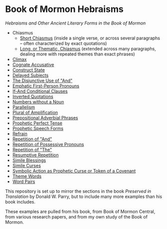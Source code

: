 # Book of Mormon Hebraisms

*Hebraisms and Other Ancient Literary Forms in the Book of Mormon*

*   Chiasmus
    *   [Short Chiasmus](docs/chiasmus_short.md) (inside a single verse, or across several paragraphs – often characterized by exact quotations)
    *   [Long, or Thematic, Chiasmus](docs/chiasmus_long.md) (extended across many paragraphs, dealing
        more with repeated themes than exact phrases)
*   [Climax](docs/climax.md)
*   [Cognate Accusative](docs/cognate_accusative.md)
*   [Construct State](docs/construct_state.md)
*   [Delayed Subjects](docs/delayed_subjects.md)
*   [The Disjunctive Use of "And"](docs/disjunctive_and.md)
*   [Emphatic First-Person Pronouns](docs/emphatic_first_person_pronouns.md)
*   [If-And Conditional Clauses](docs/if_and_conditional_clauses.md)
*   [Inverted Quotations](docs/inverted_quotations.md)
*   [Numbers without a Noun](docs/numbers_without_a_noun.md)
*   [Parallelism](docs/parallelism.md)
*   [Plural of Amplification](docs/plural_of_amplification.md)
*   [Prepositional Adverbial Phrases](docs/prepositional_adverbial_phrases.md)
*   [Prophetic Perfect Tense](docs/prophetic_perfect_tense.md)
*   [Prophetic Speech Forms](docs/prophetic_speech_forms.md)
*   [Refrain](docs/refrain.md)
*   [Repetition of "And"](docs/repetition_of_and.md)
*   [Repetition of Possessive Pronouns](docs/repetition_of_possessive_pronouns.md)
*   [Repetition of "The"](docs/repetition_of_the.md)
*   [Resumptive Repetition](docs/resumptive_repetition.md)
*   [Simile Blessings](docs/simile_blessings.md)
*   [Simile Curses](docs/simile_curses.md)
*   [Symbolic Action as Prophetic Curse or Token of a Covenant](docs/symbolic_action_as_prophetic_curse.md)
*   [Theme Words](docs/theme_words.md)
*   [Word Pairs](docs/word_pairs.md)

This repository is set up to mirror the sections in the book
*Preserved in Translation* by Donald W. Parry, but to include many more examples
than his book includes.

These examples are pulled from his book, from Book of Mormon Central, from
various research papers, and from my own study of the Book of Mormon.

<!-- TODO: Consider adding a section for 'Atypical English Uses of "And"' (see p. 71 of Preserved in Translation) -->